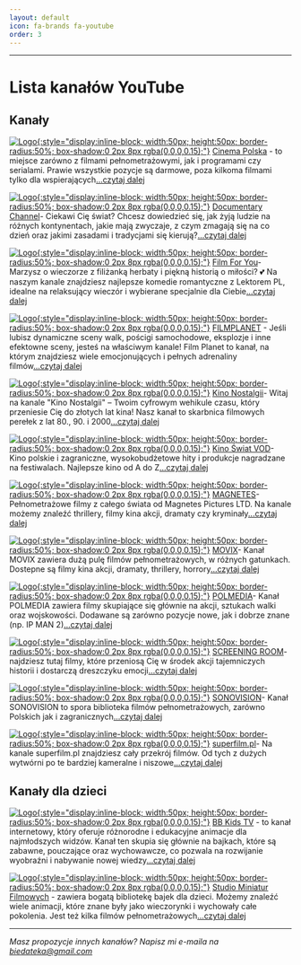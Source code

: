 ```yaml
---
layout: default
icon: fa-brands fa-youtube
order: 3
---
```



---

# Lista kanałów YouTube

## Kanały

[![Logo](https://yt3.googleusercontent.com/ytc/AIdro_mXiGiEBA29hJN2NOUNqZnO-qyy7klTeFtCkqqnoZCkSBg=s160-c-k-c0x00ffffff-no-rj){:style="display:inline-block; width:50px; height:50px; border-radius:50%; box-shadow:0 2px 8px rgba(0,0,0,0.15);"}](https://www.youtube.com/@CinemaPolska)   [Cinema Polska](https://www.youtube.com/@CinemaPolska) - to miejsce zarówno z filmami pełnometrażowymi, jak i programami czy serialami. Prawie wszystkie pozycje są darmowe, poza kilkoma filmami tylko dla wspierających[...czytaj dalej](https://patrykjm.github.io/biedateka/posts/CinemaPolska/)

[![Logo](https://yt3.googleusercontent.com/tKtR_MzuYKZZFMH7BNCdVhwlmH4u76Le0IdbT031D2gx1b8oxrZFhJORN9-AuE_1eH-bKIpZ=s160-c-k-c0x00ffffff-no-rj){:style="display:inline-block; width:50px; height:50px; border-radius:50%; box-shadow:0 2px 8px rgba(0,0,0,0.15);"}](https://www.youtube.com/@documentary-channel)   [Documentary Channel](https://www.youtube.com/@documentary-channel)- Ciekawi Cię świat? Chcesz dowiedzieć się, jak żyją ludzie na różnych kontynentach, jakie mają zwyczaje, z czym zmagają się na co dzień oraz jakimi zasadami i tradycjami się kierują?[...czytaj dalej](https://patrykjm.github.io/biedateka/posts/documentary-channel/)

[![Logo](https://yt3.googleusercontent.com/pGV_fQifBNESJrOHTHVd4VG5jfVXDSSi_2zYj9Li_2GW5-1qeCZpuvsVV1pgseq0Ap-lYmv1Xw=s160-c-k-c0x00ffffff-no-rj){:style="display:inline-block; width:50px; height:50px; border-radius:50%; box-shadow:0 2px 8px rgba(0,0,0,0.15);"}](https://www.youtube.com/@FILMFORYOU)   [Film For You](https://www.youtube.com/@FILMFORYOU)- Marzysz o wieczorze z filiżanką herbaty i piękną historią o miłości? 💕 Na naszym kanale znajdziesz najlepsze komedie romantyczne z Lektorem PL, idealne na relaksujący wieczór i wybierane specjalnie dla Ciebie[...czytaj dalej](https://patrykjm.github.io/biedateka/posts/Film-For-You/)

[![Logo](https://yt3.googleusercontent.com/8WfCBYAE3h29DMr1mR4dRomrwnpDCMKWmHjW7fPzbAW9MsTZERjORLerwJioJfCKg7PP4Y5qjvo=s160-c-k-c0x00ffffff-no-rj){:style="display:inline-block; width:50px; height:50px; border-radius:50%; box-shadow:0 2px 8px rgba(0,0,0,0.15);"}](https://www.youtube.com/@FILMPLANET)   [FILMPLANET](https://www.youtube.com/@FILMPLANET) - Jeśli lubisz dynamiczne sceny walk, pościgi samochodowe, eksplozje i inne efektowne sceny, jesteś na właściwym kanale! Film Planet to kanał, na którym znajdziesz wiele emocjonujących i pełnych adrenaliny filmów[...czytaj dalej](https://patrykjm.github.io/biedateka/posts/FILM-PLANET/)

[![Logo](https://yt3.googleusercontent.com/xq40rCFvQ3rCIruZ3cxTcKm77X0gzMp-uud-74X5TyMng9ZpsBUd5QHz271STgE8I4X6kKnvp9g=s160-c-k-c0x00ffffff-no-rj){:style="display:inline-block; width:50px; height:50px; border-radius:50%; box-shadow:0 2px 8px rgba(0,0,0,0.15);"}](https://www.youtube.com/@KINONOSTALGII)   [Kino Nostalgii](https://www.youtube.com/@KINONOSTALGII)- Witaj na kanale "Kino Nostalgii" – Twoim cyfrowym wehikule czasu, który przeniesie Cię do złotych lat kina! Nasz kanał to skarbnica filmowych perełek z lat 80., 90. i 2000[...czytaj dalej](https://patrykjm.github.io/biedateka/posts/Kino-Nostalgii/)

[![Logo](https://yt3.googleusercontent.com/ytc/AIdro_nkz7dDWGqskkdfAVcyg8ucr9AMm1mUR8eDn9qi1RM7ezs=s160-c-k-c0x00ffffff-no-rj){:style="display:inline-block; width:50px; height:50px; border-radius:50%; box-shadow:0 2px 8px rgba(0,0,0,0.15);"}](https://www.youtube.com/@KinoSwiatVOD)   [Kino Świat VOD](https://www.youtube.com/@KinoSwiatVOD)- Kino polskie i zagraniczne, wysokobudżetowe hity i produkcje nagradzane na festiwalach. Najlepsze kino od A do Z[...czytaj dalej](https://patrykjm.github.io/biedateka/posts/Kino-świat-VOD/)

[![Logo](https://yt3.googleusercontent.com/HJ6vodlJJ8gbbTTKcaah1ibaAKSzepraJZmTssLlzzoryVJ-oz7QjqrbzrrLKfisQyi9y5Am=s160-c-k-c0x00ffffff-no-rj){:style="display:inline-block; width:50px; height:50px; border-radius:50%; box-shadow:0 2px 8px rgba(0,0,0,0.15);"}](https://www.youtube.com/@MagnetesPictures)   [MAGNETES](https://www.youtube.com/@MagnetesPictures)- Pełnometrażowe filmy z całego świata od Magnetes Pictures LTD. Na kanale możemy znaleźć thrillery, filmy kina akcji, dramaty czy kryminały[...czytaj dalej](https://patrykjm.github.io/biedateka/posts/MAGNETES/)

[![Logo](https://yt3.googleusercontent.com/ytc/AIdro_luYR2jvJsgWzWoO1I_186Sg0lf64VjA8CDjblXN10hGB0=s160-c-k-c0x00ffffff-no-rj){:style="display:inline-block; width:50px; height:50px; border-radius:50%; box-shadow:0 2px 8px rgba(0,0,0,0.15);"}](https://www.youtube.com/@movix-official)   [MOVIX](https://www.youtube.com/@movix-official)- Kanał MOVIX zawiera dużą pulę filmów pełnometrażowych, w różnych gatunkach. Dostepne są filmy kina akcji, dramaty, thrillery, horrory[...czytaj dalej](https://patrykjm.github.io/biedateka/posts/MOVIX/)

[![Logo](https://yt3.googleusercontent.com/ytc/AIdro_kzy6tJEHzYkdXbsfF__oZNidpKR6B0ip2hlTpe9Y6edw=s160-c-k-c0x00ffffff-no-rj){:style="display:inline-block; width:50px; height:50px; border-radius:50%; box-shadow:0 2px 8px rgba(0,0,0,0.15);"}](https://www.youtube.com/@Polmedia)   [POLMEDIA](https://www.youtube.com/@Polmedia)- Kanał POLMEDIA zawiera filmy skupiające się głównie na akcji, sztukach walki oraz wojskowości. Dodawane są zarówno pozycje nowe, jak i dobrze znane (np. IP MAN 2)[...czytaj dalej](https://patrykjm.github.io/biedateka/posts/POLMEDIA/)

[![Logo](https://yt3.googleusercontent.com/iwdWgXk8fWt8CtiWDje_eiw2NsluBfxApxuKI60ekSU3p9N32tHncLwKbmmuGtrQRhnVAU6dlg=s160-c-k-c0x00ffffff-no-rj){:style="display:inline-block; width:50px; height:50px; border-radius:50%; box-shadow:0 2px 8px rgba(0,0,0,0.15);"}](https://www.youtube.com/@SCREENINGROOMCHANNEL)   [SCREENING ROOM](https://www.youtube.com/@SCREENINGROOMCHANNEL)- najdziesz tutaj filmy, które przeniosą Cię w środek akcji tajemniczych historii i dostarczą dreszczyku emocji[...czytaj dalej](https://patrykjm.github.io/biedateka/posts/SCREENING-ROOM/)

[![Logo](https://yt3.googleusercontent.com/T24WzDAR00bG3kCykvsUxoHCd_Njt8Etm-1Xtp6y67cYK47cLkxmH4acCKU-P8xGoOoarZVD=s160-c-k-c0x00ffffff-no-rj){:style="display:inline-block; width:50px; height:50px; border-radius:50%; box-shadow:0 2px 8px rgba(0,0,0,0.15);"}](https://www.youtube.com/@SonovisionOfficial)   [SONOVISION](https://www.youtube.com/@SonovisionOfficial)- Kanał SONOVISION to spora biblioteka filmów pełnometrażowych, zarówno Polskich jak i zagranicznych[...czytaj dalej](https://patrykjm.github.io/biedateka/posts/SONOVISION/)

[![Logo](https://yt3.googleusercontent.com/ytc/AIdro_n3qvHDVpKHsNdwYKokD3yJa0f0rKlh-kEcs2ucXJNd0uk=s160-c-k-c0x00ffffff-no-rj){:style="display:inline-block; width:50px; height:50px; border-radius:50%; box-shadow:0 2px 8px rgba(0,0,0,0.15);"}](https://www.youtube.com/@superfilmpl)   [superfilm.pl](https://www.youtube.com/@superfilmpl)- Na kanale superfilm.pl  znajdziesz cały przekrój filmów. Od tych z dużych wytwórni po te bardziej kameralne i niszowe[...czytaj dalej](https://patrykjm.github.io/biedateka/posts/superfilm.pl/)


## Kanały dla dzieci


[![Logo](https://yt3.googleusercontent.com/27uTaAZNe5JN0B9yY6swSpE04zkO67L84lfYek4-8oYeaRa6hB5uIIdmWcMy1QueBO7GSYVSstk=s160-c-k-c0x00ffffff-no-rj){:style="display:inline-block; width:50px; height:50px; border-radius:50%; box-shadow:0 2px 8px rgba(0,0,0,0.15);"}](https://www.youtube.com/@bajkidladzieci-bbkidstv)   [BB Kids TV](https://www.youtube.com/@bajkidladzieci-bbkidstv) - to kanał internetowy, który oferuje różnorodne i edukacyjne animacje dla najmłodszych widzów. Kanał ten skupia się głównie na bajkach, które są zabawne, pouczające oraz wychowawcze, co pozwala na rozwijanie wyobraźni i nabywanie nowej wiedzy[...czytaj dalej](https://patrykjm.github.io/biedateka/posts/BB-Kids-TV/)

[![Logo](https://yt3.googleusercontent.com/ytc/AIdro_lqqEMCwLR4tYtUirnqBExF_1ylz2IN6g-0hDMjh8ZzRdU=s160-c-k-c0x00ffffff-no-rj){:style="display:inline-block; width:50px; height:50px; border-radius:50%; box-shadow:0 2px 8px rgba(0,0,0,0.15);"}](https://www.youtube.com/@StudioMiniaturF)   [Studio Miniatur Filmowych](https://www.youtube.com/@StudioMiniaturF)  - zawiera bogatą bibliotekę bajek dla dzieci. Możemy znaleźć wiele animacji, które znane były jako wieczorynki i wychowały całe pokolenia. Jest też kilka filmów pełnometrażowych[...czytaj dalej](https://patrykjm.github.io/biedateka/posts/Studio-Miniatur-Filmowych/)

---

*Masz propozycje innych kanałów? Napisz mi e-maila na biedateka@gmail.com*